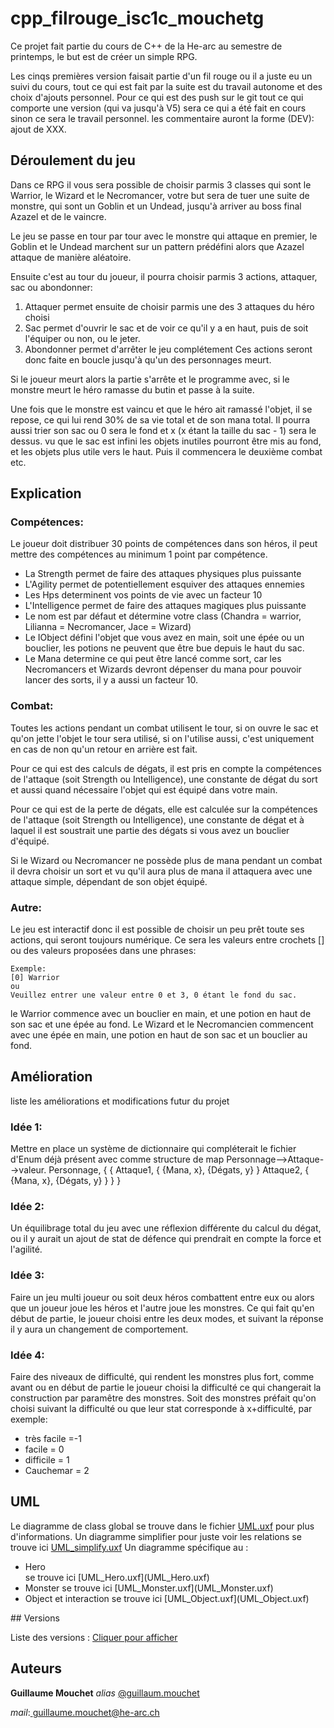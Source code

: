  # cpp_filrouge_isc1c_mouchetg 


Ce projet fait partie du cours de C++ de la He-arc au semestre de printemps, le but est de créer un simple RPG.

Les cinqs premières version faisait partie d'un fil rouge ou il a juste eu un suivi du cours, tout ce qui est fait par la suite est du travail autonome et des choix d'ajouts personnel.
Pour ce qui est des push sur le git tout ce qui comporte une version (qui va jusqu'à V5) sera ce qui a été fait en cours sinon ce sera le travail personnel. les commentaire auront la forme (DEV): ajout de XXX.

## Déroulement du jeu

Dans ce RPG il vous sera possible de choisir parmis 3 classes qui sont le Warrior, le Wizard et le Necromancer, votre but sera de tuer une suite de monstre, qui sont un Goblin et un Undead, jusqu'à arriver au boss final Azazel et de le vaincre.

Le jeu se passe en tour par tour avec le monstre qui attaque en premier, le Goblin et le Undead marchent sur un pattern prédéfini alors que Azazel attaque de manière aléatoire. 

Ensuite c'est au tour du joueur, il pourra choisir parmis 3 actions, attaquer, sac ou abondonner:
1) Attaquer permet ensuite de choisir parmis une des 3 attaques du héro choisi
2) Sac permet d'ouvrir le sac et de voir ce qu'il y a en haut, puis de soit l'équiper ou non, ou le jeter.
3) Abondonner permet d'arrêter le jeu complétement
Ces actions seront donc faite en boucle jusqu'à qu'un des personnages meurt.

Si le joueur meurt alors la partie s'arrête et le programme avec, si le monstre meurt le héro ramasse du butin et passe à la suite.

Une fois que le monstre est vaincu et que le héro ait ramassé l'objet, il se repose, ce qui lui rend 30% de sa vie total et de son mana total. Il pourra aussi trier son sac ou 0 sera le fond et x (x étant la taille du sac - 1) sera le dessus. vu que le sac est infini les objets inutiles pourront être mis au fond, et les objets plus utile vers le haut.
Puis il commencera le deuxième combat etc.


## Explication

### Compétences:

Le joueur doit distribuer 30 points de compétences dans son héros, il peut mettre des compétences au minimum 1 point par compétence. 
<ul>
<li>La Strength permet de faire des attaques physiques plus puissante</li>
<li>L'Agility permet de potentiellement esquiver des attaques ennemies</li>
<li>Les Hps determinent vos points de vie avec un facteur 10</li>
<li>L'Intelligence permet de faire des attaques magiques plus puissante</li>
<li>Le nom est par défaut et détermine votre class (Chandra = warrior, Lilianna = Necromancer, Jace = Wizard)</li>
<li>Le IObject défini l'objet que vous avez en main, soit une épée ou un bouclier, les potions ne peuvent que être bue depuis le haut du sac.</li>
<li>Le Mana determine ce qui peut être lancé comme sort, car les Necromancers et Wizards devront dépenser du mana pour pouvoir lancer des sorts, il y a aussi un facteur 10. </li>
</ul>

<p>

### Combat:

Toutes les actions pendant un combat utilisent le tour, si on ouvre le sac et qu'on jette l'objet le tour sera utilisé, si on l'utilise aussi, c'est uniquement en cas de non qu'un retour en arrière est fait.</p>

Pour ce qui est des calculs de dégats, il est pris en compte la compétences de l'attaque (soit Strength ou Intelligence), une constante de dégat du sort et aussi quand nécessaire l'objet qui est équipé dans votre main.

Pour ce qui est de la perte de dégats, elle est calculée sur la compétences de l'attaque (soit Strength ou Intelligence), une constante de dégat et à laquel il est soustrait une partie des dégats si vous avez un bouclier d'équipé.

Si le Wizard ou Necromancer ne possède plus de mana pendant un combat il devra choisir un sort et vu qu'il aura plus de mana il attaquera avec une attaque simple, dépendant de son objet équipé.

### Autre:

Le jeu est interactif donc il est possible de choisir un peu prêt toute ses actions, qui seront toujours numérique.
Ce sera les valeurs entre crochets [] ou des valeurs proposées dans une phrases:

    Exemple:
    [0] Warrior
    ou
    Veuillez entrer une valeur entre 0 et 3, 0 étant le fond du sac.


le Warrior commence avec un bouclier en main, et une potion en haut de son sac et une épée au fond.
Le Wizard et le Necromancien commencent avec une épée en main, une potion en haut de son sac et un bouclier au fond.



## Amélioration
liste les améliorations et modifications futur du projet
### Idée 1:
Mettre en place un système de dictionnaire qui compléterait le fichier d'Enum déjà présent avec comme structure de map Personnage-->Attaque-->valeur.
Personnage, {
    {
        Attaque1, {
            {Mana, x},
            {Dégats, y}
        }
        Attaque2, {
            {Mana, x},
            {Dégats, y}
        }
    }
}
### Idée 2:
 Un équilibrage total du jeu avec une réflexion différente du calcul du dégat, ou il y aurait un ajout de stat de défence qui prendrait en compte la force et l'agilité.
### Idée 3:
Faire un jeu multi joueur ou soit deux héros combattent entre eux ou alors que un joueur joue les héros et l'autre joue les monstres.
Ce qui fait qu'en début de partie, le joueur  choisi entre les deux modes, et suivant la réponse il y aura un changement de comportement.

### Idée 4:
Faire des niveaux de difficulté, qui rendent les monstres plus fort, comme avant ou en début de partie le joueur choisi la difficulté ce qui changerait la construction par paramêtre des monstres.
Soit des monstres préfait qu'on choisi suivant la difficulté ou que leur stat corresponde à x+difficulté, par exemple:
<ul>
<li>très facile =-1</li>
<li>facile = 0</li>
<li>difficile = 1</li>
<li>Cauchemar = 2</li>
</ul>

## UML

Le diagramme de class global se trouve dans le fichier [UML.uxf](UML.uxf) pour plus d'informations.
Un diagramme simplifier pour juste voir les relations se trouve ici [UML_simplify.uxf](UML_simplify.uxf)
Un diagramme spécifique au :
<ul>
<li>Hero</li> 
se trouve ici [UML_Hero.uxf](UML_Hero.uxf)
<li>Monster se trouve ici [UML_Monster.uxf](UML_Monster.uxf)</li>
<li>Object et interaction se trouve ici [UML_Object.uxf](UML_Object.uxf)</li>
</ul>
## Versions

Liste des versions : [Cliquer pour afficher](https://gitlab-etu.ing.he-arc.ch/guillaum.mouchet/cpp_filrouge_iscc_mouchetg)

## Auteurs
 **Guillaume Mouchet** _alias_ [@guillaum.mouchet](https://github.com/guillaum.mouchet)

_mail_:<a href="mailto:guillaume.mouchet@he-arc.ch">
  guillaume.mouchet@he-arc.ch </a>
















